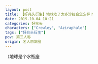 ```yaml
---
layout: post
title: 【好兆头衍生】地球吃了太多沙拉会怎么样？
date: 2019-10-04 10:21
categories: 好兆头
characters: ["Crowley", "Aziraphale"]
tags: ["好兆头衍生"]
pov: 第三人称
origin: 名人朋友圈
---
```


（地球是个水瓶座
